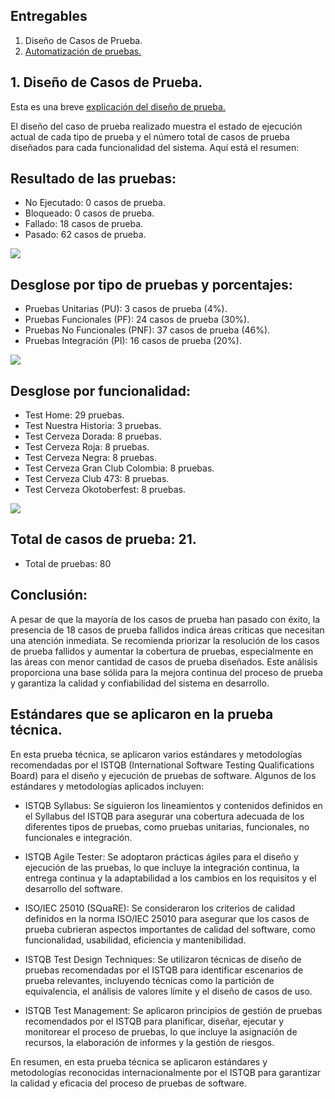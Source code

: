 ## Entregables

1. Diseño de Casos de Prueba.
2. [Automatización de pruebas.](Automatizacion/)

## 1. Diseño de Casos de Prueba.

Esta es una breve [explicación del diseño de prueba.](https://youtu.be/gl-1hGKYGEg)

El diseño del caso de prueba realizado muestra el estado de ejecución actual de cada tipo de prueba y el número total de casos de prueba diseñados para cada funcionalidad del sistema. Aquí está el resumen:

## Resultado de las pruebas:
- No Ejecutado: 0 casos de prueba.
- Bloqueado: 0 casos de prueba.
- Fallado: 18 casos de prueba.
- Pasado: 62 casos de prueba.

![](metricas/Estado-Pruebas.png.png)

## Desglose por tipo de pruebas y porcentajes:
- Pruebas Unitarias (PU): 3 casos de prueba (4%).
- Pruebas Funcionales (PF): 24 casos de prueba (30%).
- Pruebas No Funcionales (PNF): 37 casos de prueba (46%).
- Pruebas Integración (PI): 16 casos de prueba (20%).

![](metricas/Tipo-Pruebas.png.png)


## Desglose por funcionalidad:
- Test Home: 29 pruebas.
- Test Nuestra Historia: 3 pruebas.
- Test Cerveza Dorada: 8 pruebas.
- Test Cerveza Roja: 8 pruebas.
- Test Cerveza Negra: 8 pruebas.
- Test Cerveza Gran Club Colombia: 8 pruebas.
- Test Cerveza Club 473: 8 pruebas.
- Test Cerveza Okotoberfest: 8 pruebas.

![](metricas/Total-Pruebas.png.png)

## Total de casos de prueba: 21.
- Total de pruebas: 80 

## Conclusión:

A pesar de que la mayoría de los casos de prueba han pasado con éxito, la presencia de 18 casos de prueba fallidos indica áreas críticas que necesitan una atención inmediata.
Se recomienda priorizar la resolución de los casos de prueba fallidos y aumentar la cobertura de pruebas, especialmente en las áreas con menor cantidad de casos de prueba diseñados.
Este análisis proporciona una base sólida para la mejora continua del proceso de prueba y garantiza la calidad y confiabilidad del sistema en desarrollo.

## Estándares que se aplicaron en la prueba técnica.

En esta prueba técnica, se aplicaron varios estándares y metodologías recomendadas por el ISTQB (International Software Testing Qualifications Board) para el diseño y ejecución de pruebas de software. Algunos de los estándares y metodologías aplicados incluyen:

- ISTQB Syllabus: Se siguieron los lineamientos y contenidos definidos en el Syllabus del ISTQB para asegurar una cobertura adecuada de los diferentes tipos de pruebas, como pruebas unitarias, funcionales, no funcionales e integración.

- ISTQB Agile Tester: Se adoptaron prácticas ágiles para el diseño y ejecución de las pruebas, lo que incluye la integración continua, la entrega continua y la adaptabilidad a los cambios en los requisitos y el desarrollo del software.

- ISO/IEC 25010 (SQuaRE): Se consideraron los criterios de calidad definidos en la norma ISO/IEC 25010 para asegurar que los casos de prueba cubrieran aspectos importantes de calidad del software, como funcionalidad, usabilidad, eficiencia y mantenibilidad.

- ISTQB Test Design Techniques: Se utilizaron técnicas de diseño de pruebas recomendadas por el ISTQB para identificar escenarios de prueba relevantes, incluyendo técnicas como la partición de equivalencia, el análisis de valores límite y el diseño de casos de uso.

- ISTQB Test Management: Se aplicaron principios de gestión de pruebas recomendados por el ISTQB para planificar, diseñar, ejecutar y monitorear el proceso de pruebas, lo que incluye la asignación de recursos, la elaboración de informes y la gestión de riesgos.

En resumen, en esta prueba técnica se aplicaron estándares y metodologías reconocidas internacionalmente por el ISTQB para garantizar la calidad y eficacia del proceso de pruebas de software.